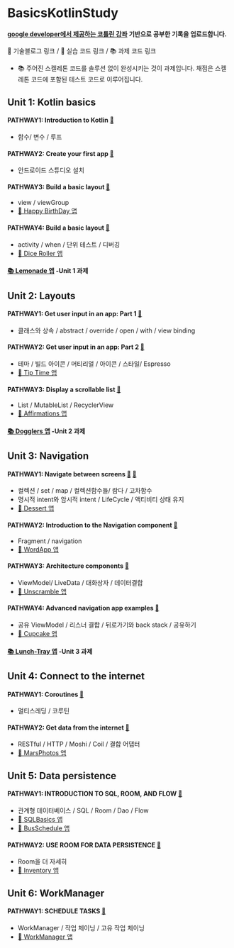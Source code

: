  # BasicsKotlinStudy
#### [google developer에서 제공하는 코틀린 강좌](https://developer.android.com/courses/android-basics-kotlin/course) 기반으로 공부한 기록을 업로드합니다.  

📒 기술블로그 링크 / 📝 실습 코드 링크 / 📚 과제 코드 링크  

- 📚 주어진 스켈레톤 코드를 솔루션 없이 완성시키는 것이 과제입니다. 채점은 스켈레톤 코드에 포함된 테스트 코드로 이루어집니다.

## Unit 1: Kotlin basics
#### PATHWAY1: Introduction to Kotlin [📒](https://velog.io/@jiwon_choi/Introduction-to-Kotlin)
- 함수/ 변수 / 루프
#### PATHWAY2: Create your first app [📒](https://velog.io/@jiwon_choi/Introduction-to-Kotlin)
- 안드로이드 스튜디오 설치
#### PATHWAY3: Build a basic layout [📒](https://velog.io/@jiwon_choi/Build-a-basic-layout)
- view / viewGroup 
- [📝  Happy BirthDay 앱](/HappyBirthday)
#### PATHWAY4: Build a basic layout [📒](https://velog.io/@jiwon_choi/Build-a-basic-layout)
- activity / when / 단위 테스트 / 디버깅
- [📝 Dice Roller 앱](/DiceRoller)

#### [📚 Lemonade 앱](/Lemonade) -Unit 1 과제

## Unit 2: Layouts
#### PATHWAY1: Get user input in an app: Part 1 [📒](https://velog.io/@jiwon_choi/Unit2-1)
- 클래스와 상속 / abstract / override / open / with / view binding
#### PATHWAY2: Get user input in an app: Part 2 [📒](https://velog.io/@jiwon_choi/Unit2-2)
- 테마 / 빌드 아이콘 / 머티리얼 / 아이콘 / 스타일/ Espresso
- [📝 Tip Time 앱](/TipTime)
#### PATHWAY3: Display a scrollable list [📒](https://velog.io/@jiwon_choi/Unit2-3)
- List / MutableList / RecyclerView
- [📝  Affirmations 앱](/Affirmations )

#### [📚 Dogglers 앱](/Dogglers) -Unit 2 과제

## Unit 3: Navigation
#### PATHWAY1: Navigate between screens [📒](https://velog.io/@jiwon_choi/Unit3-1) [📒](https://velog.io/@jiwon_choi/Unit-3-12)
- 컬렉션 / set / map / 컬렉션함수들/ 람다 / 고차함수 
- 명시적 intent와 암시적 intent / LifeCycle / 액티비티 상태 유지
- [📝 Dessert 앱](/Dessert)
#### PATHWAY2: Introduction to the Navigation component [📒](https://velog.io/@jiwon_choi/Unit-3-2)
- Fragment / navigation
- [📝 WordApp 앱](/WordApp)
#### PATHWAY3: Architecture components [📒](https://velog.io/@jiwon_choi/Unit-3-3)
- ViewModel/ LiveData / 대화상자 / 데이터결합
- [📝  Unscramble 앱](/Unscramble)
#### PATHWAY4: Advanced navigation app examples [📒](https://velog.io/@jiwon_choi/Unit-3-4)
- 공유 ViewModel / 리스너 결합 / 뒤로가기와 back stack / 공유하기
- [📝 Cupcake 앱](/Cupcake)

#### [📚 Lunch-Tray 앱](/lunch-tray) -Unit 3 과제

## Unit 4: Connect to the internet
#### PATHWAY1: Coroutines [📒](https://velog.io/@jiwon_choi/Unit-4-1)
- 멀티스레딩 / 코루틴
#### PATHWAY2: Get data from the internet [📒](https://velog.io/@jiwon_choi/Unit-4-2)
- RESTful / HTTP / Moshi / Coil / 결합 어댑터
- [📝 MarsPhotos 앱](/MarsPhotos)

## Unit 5: Data persistence
#### PATHWAY1: INTRODUCTION TO SQL, ROOM, AND FLOW [📒](https://velog.io/@jiwon_choi/Unit-5-1)
- 관계형 데이터베이스 / SQL / Room / Dao / Flow
- [📝 SQLBasics 앱](/SQLBasics)
- [📝 BusSchedule 앱](/BusSchedule)
#### PATHWAY2: USE ROOM FOR DATA PERSISTENCE [📒](https://velog.io/@jiwon_choi/Unit-5-2)
- Room을 더 자세히
- [📝 Inventory 앱](/Inventory)

## Unit 6: WorkManager  
#### PATHWAY1: SCHEDULE TASKS [📒](https://velog.io/@jiwon_choi/Unit-6-%EB%81%9D)
- WorkManager / 작업 체이닝 / 고유 작업 체이닝
- [📝 WorkManager 앱](/Workmanager)

